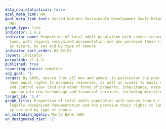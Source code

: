 ```yaml
---
data_non_statistical: false
goal_meta_link: NA
goal_meta_link_text: United Nations Sustainable Development Goals Metadata (PDF 4.0
  MB)
graph_type: line
indicator: 1.4.2
indicator_name: Proportion of total adult population with secure tenure rights to
  land, with legally recognized documentation and who perceive their rights to land
  as secure, by sex and by type of tenure
indicator_sort_order: 01-04-02
layout: indicator
permalink: /1-4-2/
published: true
reporting_status: complete
sdg_goal: '1'
target: By 2030, ensure that all men and women, in particular the poor and the vulnerable,
  have equal rights to economic resources, as well as access to basic services, ownership
  and control over land and other forms of property, inheritance, natural resources,
  appropriate new technology and financial services, including microfinance.
target_id: '1.4'
graph_title: Proportion of total adult population with secure tenure rights to land, with
  legally recognized documentation and who perceive their rights to land as secure,
  by sex and by type of tenure
un_custodian_agency: World Bank (WB)
un_designated_tier: '2'
---
```

